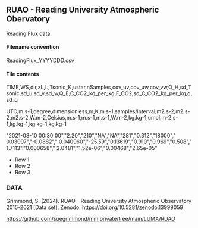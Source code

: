 ## RUAO  -  Reading University Atmospheric Obervatory

Reading Flux data

#### Filename convention

ReadingFlux_YYYYDDD.csv

#### File contents

TIME,WS,dir,zL,L,Tsonic_K,ustar,nSamples,cov_uv,cov_uw,cov_vw,Q_H,sd_Tsonic,sd_u,sd_v,sd_w,Q_E,C_CO2_kg_per_kg,F_CO2,sd_C_CO2_kg_per_kg,q,sd_q

UTC,m.s-1,degree,dimensionless,m,K,m.s-1,samples/interval,m2.s-2,m2.s-2,m2.s-2,W.m-2,Celsius,m.s-1,m.s-1,m.s-1,W.m-2,kg.kg-1,umol.m-2.s-1,kg.kg-1,kg.kg-1,kg.kg-1

"2021-03-10 00:30:00","2.20","210","NA","NA","281","0.312","18000"," 0.03097","-0.0882"," 0.040960","-25.59","0.13619","0.910","0.969","0.508","  1.7113","0.000658","  2.0481","1.52e-06","0.00468","2.65e-05"

- Row 1
- Row 2
- Row 3 


### DATA

Grimmond, S. (2024). RUAO - Reading University Atmospheric Observatory 2015-2021 [Data set]. Zenodo. https://doi.org/10.5281/zenodo.13999059

https://github.com/suegrimmond/mm.private/tree/main/LUMA/RUAO


